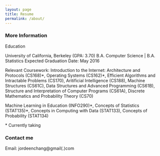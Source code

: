 ```yaml
---
layout: page
title: Resume
permalink: /about/
---
```


### More Information

Education

University of California, Berkeley (GPA: 3.70) 
B.A. Computer Science | B.A. Statistics
Expected Graduation Date: May 2016

Relevant Coursework: Introduction to the Internet: Architecture and Protocols (CS168)\*, Operating Systems (CS162)\*, Efficient Algorithms and Intractable Problems (CS170), Aritificial Intelligence (CS188), Machine Structures (CS61C), Data Structures and Advanced Programming (CS61B), Structure and Interpretation of Computer Programs (CS61A), Discrete Mathematics and Probability Theory (CS70)

Machine Learning in Education (INFO290)\*, Concepts of Statistics (STAT135)\*, Concepts in Computing with Data (STAT133), Concepts of Probability (STAT134)

\* Currently taking

### Contact me

Email: jordeenchang@gmail(.)com